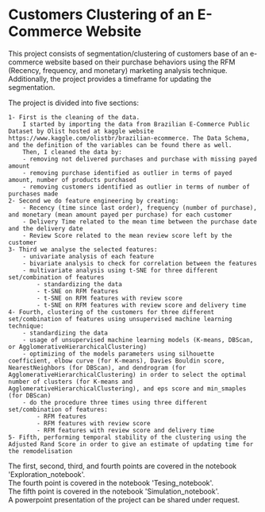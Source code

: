 # Customers Clustering of an E-Commerce Website
This project consists of segmentation/clustering of customers base of an e-commerce website based on their purchase behaviors using the RFM (Recency, frequency, and monetary) marketing analysis technique. Additionally, the project provides a timeframe for updating the segmentation.

The project is divided into five sections:
~~~
1- First is the cleaning of the data.
    I started by importing the data from Brazilian E-Commerce Public Dataset by Olist hosted at kaggle website https://www.kaggle.com/olistbr/brazilian-ecommerce. The Data Schema, and the definition of the variables can be found there as well.
    Then, I cleaned the data by:
    - removing not delivered purchases and purchase with missing payed amount
    - removing purchase identified as outlier in terms of payed amount, number of products purchased
    - removing customers identified as outlier in terms of number of purchases made
2- Second we do feature engineering by creating:
    - Recency (time since last order), frequency (number of purchase), and monetary (mean amount payed per purchase) for each customer
    - Delivery Time related to the mean time between the purchase date and the delivery date
    - Review Score related to the mean review score left by the customer
3- Third we analyse the selected features:
    - univariate analysis of each feature
    - bivariate analysis to check for correlation between the features
    - multivariate analysis using t-SNE for three different set/combination of features
        - standardizing the data
        - t-SNE on RFM features
        - t-SNE on RFM features with review score
        - t-SNE on RFM features with review score and delivery time
4- Fourth, clustering of the customers for three different set/combination of features using unsupervised machine learning technique:
    - standardizing the data
    - usage of unsupervised machine learning models (K-means, DBScan, or AgglomerativeHierarchicalClustering)
    - optimizing of the models parameters using silhouette coefficient, elbow curve (for K-means), Davies Bouldin score, NearestNeighbors (for DBScan), and dendrogram (for AgglomerativeHierarchicalClustering) in order to select the optimal number of clusters (for K-means and AgglomerativeHierarchicalClustering), and eps score and min_smaples (for DBScan)
    - do the procedure three times using three different set/combination of features:
        - RFM features
        - RFM features with review score
        - RFM features with review score and delivery time
5- Fifth, performing temporal stability of the clustering using the Adjusted Rand Score in order to give an estimate of updating time for the remodelisation
~~~

The first, second, third, and fourth points are covered in the notebook 'Exploration_notebook'.\
The fourth point is covered in the notebook 'Tesing_notebook'.\
The fifth point is covered in the notebook 'Simulation_notebook'.\
A powerpoint presentation of the project can be shared under request.
